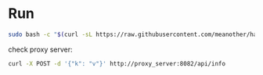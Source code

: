 # Run

```bash
sudo bash -c "$(curl -sL https://raw.githubusercontent.com/meanother/hapi/main/init.sh)"
```

check proxy server:
```bash
curl -X POST -d '{"k": "v"}' http://proxy_server:8082/api/info 
```
